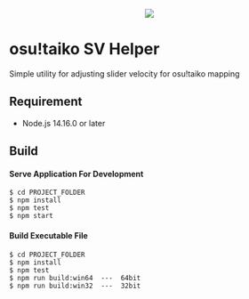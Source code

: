 <p align="center">
  <img src="https://user-images.githubusercontent.com/5382000/134652044-923055f6-8942-47b3-b8d5-4462466f5e06.png">
</p>

# osu!taiko SV Helper
Simple utility for adjusting slider velocity for osu!taiko mapping

## Requirement
* Node.js 14.16.0 or later

## Build
#### Serve Application For Development
```
$ cd PROJECT_FOLDER
$ npm install
$ npm test
$ npm start
```
#### Build Executable File
```
$ cd PROJECT_FOLDER
$ npm install
$ npm test
$ npm run build:win64  ---  64bit
$ npm run build:win32  ---  32bit
```

